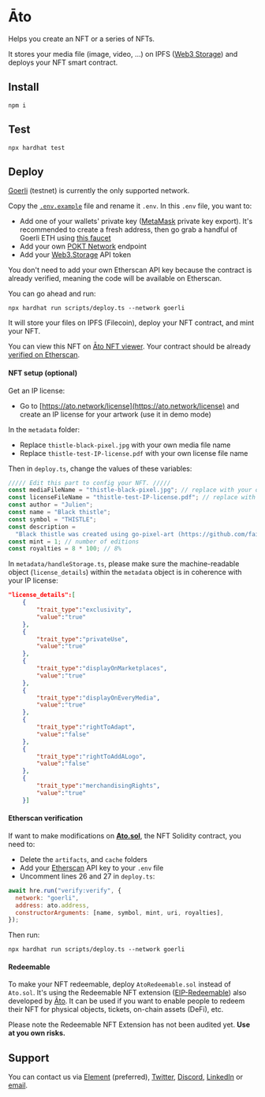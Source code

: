 # Āto

Helps you create an NFT or a series of NFTs.

It stores your media file (image, video, ...) on IPFS ([Web3 Storage](https://web3.storage/)) and deploys your NFT smart contract.

## Install

```shell
npm i
```

## Test

```shell
npx hardhat test
```

## Deploy

[Goerli](https://goerli.net/) (testnet) is currently the only supported network.

Copy the [`.env.example`](https://github.com/ATO-nft/ato/blob/main/.env.example) file and rename it `.env`. In this `.env` file, you want to:

- Add one of your wallets' private key ([MetaMask](https://metamask.zendesk.com/hc/en-us/articles/360015289632-How-to-export-an-account-s-private-key) private key export). It's recommended to create a fresh address, then go grab a handful of Goerli ETH using [this faucet](https://goerlifaucet.com/)
- Add your own [POKT Network](https://www.pokt.network/) endpoint
- Add your [Web3.Storage](https://web3.storage/tokens/) API token

You don't need to add your own Etherscan API key because the contract is already verified, meaning the code will be available on Etherscan.

You can go ahead and run:

```shell
npx hardhat run scripts/deploy.ts --network goerli
```

It will store your files on IPFS (Filecoin), deploy your NFT contract, and mint your NFT.

You can view this NFT on [Āto NFT viewer](https://ato.network/Goerli/0xbf44fD514572D3DF14b59B324f1C1ef0fBbaDE06/1). Your contract should be already [verified on Etherscan](https://goerli.etherscan.io/address/0xbf44fD514572D3DF14b59B324f1C1ef0fBbaDE06#code).

#### NFT setup (optional)

Get an IP license:

- Go to [https://ato.network/license](https://ato.network/license) and create an IP license for your artwork (use it in demo mode)

In the `metadata` folder:

- Replace `thistle-black-pixel.jpg` with your own media file name
- Replace `thistle-test-IP-license.pdf` with your own license file name

Then in `deploy.ts`, change the values of these variables:

```js
///// Edit this part to config your NFT. /////
const mediaFileName = "thistle-black-pixel.jpg"; // replace with your own media file name
const licenseFileName = "thistle-test-IP-license.pdf"; // replace with your own license file name
const author = "Julien";
const name = "Black thistle";
const symbol = "THISTLE";
const description =
  "Black thistle was created using go-pixel-art (https://github.com/fairhive-labs/go-pixelart)";
const mint = 1; // number of editions
const royalties = 8 * 100; // 8%
```

In `metadata/handleStorage.ts`, please make sure the machine-readable object (`license_details`) within the `metadata` object is in coherence with your IP license:

```json
"license_details":[
    {
        "trait_type":"exclusivity",
        "value":"true"
    },
    {
        "trait_type":"privateUse",
        "value":"true"
    },
    {
        "trait_type":"displayOnMarketplaces",
        "value":"true"
    },
    {
        "trait_type":"displayOnEveryMedia",
        "value":"true"
    },
    {
        "trait_type":"rightToAdapt",
        "value":"false"
    },
    {
        "trait_type":"rightToAddALogo",
        "value":"false"
    },
    {
        "trait_type":"merchandisingRights",
        "value":"true"
    }]
```

#### Etherscan verification

If want to make modifications on **[Ato.sol](https://github.com/ATO-nft/ato/blob/main/contracts/Ato.sol)**, the NFT Solidity contract, you need to:

- Delete the `artifacts`, and `cache` folders
- Add your [Etherscan](https://etherscan.io/) API key to your `.env` file
- Uncomment lines 26 and 27 in `deploy.ts`:

```js
await hre.run("verify:verify", {
  network: "goerli",
  address: ato.address,
  constructorArguments: [name, symbol, mint, uri, royalties],
});
```

Then run:

```shell
npx hardhat run scripts/deploy.ts --network goerli
```

#### Redeemable

To make your NFT redeemable, deploy `AtoRedeemable.sol` instead of `Ato.sol`. It's using the Redeemable NFT extension ([EIP-Redeemable](https://github.com/ATO-nft/redeemable/blob/main/eip-draft_redeemable.md)) also developed by [Āto](https://github.com/ATO-nft). It can be used if you want to enable people to redeem their NFT for physical objects, tickets, on-chain assets (DeFi), etc.

Please note the Redeemable NFT Extension has not been audited yet. **Use at you own risks.**

## Support

You can contact us via [Element](https://matrix.to/#/@julienbrg:matrix.org) (preferred), [Twitter](https://twitter.com/julienbrg), [Discord](https://discord.gg/xw9dCeQ94Y), [LinkedIn](https://www.linkedin.com/in/julienberanger/) or [email](mailto:julien@ato.network).
